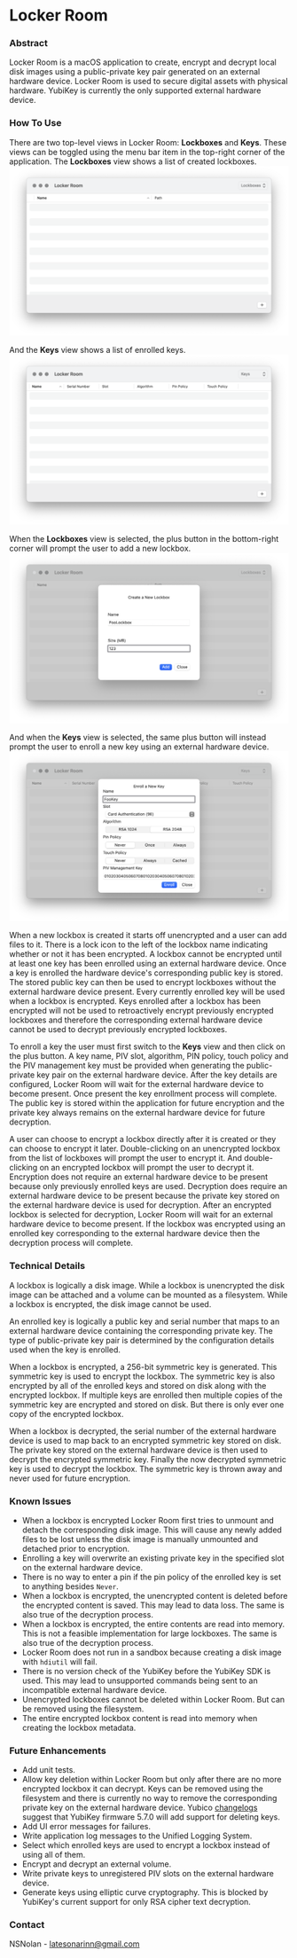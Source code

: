 # Locker Room

### Abstract

Locker Room is a macOS application to create, encrypt and decrypt local disk images using a public-private key pair generated on an external hardware device. Locker Room is used to secure digital assets with physical hardware. YubiKey is currently the only supported external hardware device.

### How To Use

There are two top-level views in Locker Room: **Lockboxes** and **Keys**. These views can be toggled using the menu bar item in the top-right corner of the application. The **Lockboxes** view shows a list of created lockboxes.
![](Images/Locker-Room-Lockboxes.png)

And the **Keys** view shows a list of enrolled keys.
![](Images/Locker-Room-Keys.png)

When the **Lockboxes** view is selected, the plus button in the bottom-right corner will prompt the user to add a new lockbox.
![](Images/Locker-Room-Add-Lockbox.png)

And when the **Keys** view is selected, the same plus button will instead prompt the user to enroll a new key using an external hardware device.
![](Images/Locker-Room-Add-Key.png)

When a new lockbox is created it starts off unencrypted and a user can add files to it. There is a lock icon to the left of the lockbox name indicating whether or not it has been encrypted. A lockbox cannot be encrypted until at least one key has been enrolled using an external hardware device. Once a key is enrolled the hardware device's corresponding public key is stored. The stored public key can then be used to encrypt lockboxes without the external hardware device present. Every currently enrolled key will be used when a lockbox is encrypted. Keys enrolled after a lockbox has been encrypted will not be used to retroactively encrypt previously encrypted lockboxes and therefore the corresponding external hardware device cannot be used to decrypt previously encrypted lockboxes.

To enroll a key the user must first switch to the **Keys** view and then click on the plus button. A key name, PIV slot, algorithm, PIN policy, touch policy and the PIV management key must be provided when generating the public-private key pair on the external hardware device. After the key details are configured, Locker Room will wait for the external hardware device to become present. Once present the key enrollment process will complete. The public key is stored within the application for future encryption and the private key always remains on the external hardware device for future decryption.

A user can choose to encrypt a lockbox directly after it is created or they can choose to encrypt it later. Double-clicking on an unencrypted lockbox from the list of lockboxes will prompt the user to encrypt it. And double-clicking on an encrypted lockbox will prompt the user to decrypt it. Encryption does not require an external hardware device to be present because only previously enrolled keys are used. Decryption does require an external hardware device to be present because the private key stored on the external hardware device is used for decryption. After an encrypted lockbox is selected for decryption, Locker Room will wait for an external hardware device to become present. If the lockbox was encrypted using an enrolled key corresponding to the external hardware device then the decryption process will complete.

### Technical Details

A lockbox is logically a disk image. While a lockbox is unencrypted the disk image can be attached and a volume can be mounted as a filesystem. While a lockbox is encrypted, the disk image cannot be used.

An enrolled key is logically a public key and serial number that maps to an external hardware device containing the corresponding private key. The type of public-private key pair is determined by the configuration details used when the key is enrolled.

When a lockbox is encrypted, a 256-bit symmetric key is generated. This symmetric key is used to encrypt the lockbox. The symmetric key is also encrypted by all of the enrolled keys and stored on disk along with the encrypted lockbox. If multiple keys are enrolled then multiple copies of the symmetric key are encrypted and stored on disk. But there is only ever one copy of the encrypted lockbox.

When a lockbox is decrypted, the serial number of the external hardware device is used to map back to an encrypted symmetric key stored on disk. The private key stored on the external hardware device is then used to decrypt the encrypted symmetric key. Finally the now decrypted symmetric key is used to decrypt the lockbox. The symmetric key is thrown away and never used for future encryption.

### Known Issues

- When a lockbox is encrypted Locker Room first tries to unmount and detach the corresponding disk image. This will cause any newly added files to be lost unless the disk image is manually unmounted and detached prior to encryption.
- Enrolling a key will overwrite an existing private key in the specified slot on the external hardware device.
- There is no way to enter a pin if the pin policy of the enrolled key is set to anything besides `Never`.
- When a lockbox is encrypted, the unencrypted content is deleted before the encrypted content is saved. This may lead to data loss. The same is also true of the decryption process.
- When a lockbox is encrypted, the entire contents are read into memory. This is not a feasible implementation for large lockboxes. The same is also true of the decryption process.
- Locker Room does not run in a sandbox because creating a disk image with `hdiutil` will fail.
- There is no version check of the YubiKey before the YubiKey SDK is used. This may lead to unsupported commands being sent to an incompatible external hardware device.
- Unencrypted lockboxes cannot be deleted within Locker Room. But can be removed using the filesystem.
- The entire encrypted lockbox content is read into memory when creating the lockbox metadata.


### Future Enhancements

- Add unit tests.
- Allow key deletion within Locker Room but only after there are no more encrypted lockbox it can decrypt. Keys can be removed using the filesystem and there is currently no way to remove the corresponding private key on the external hardware device. Yubico [changelogs](https://github.com/Yubico/yubico-piv-tool/blob/master/debian/changelog) suggest that YubiKey firmware 5.7.0 will add support for deleting keys.
- Add UI error messages for failures.
- Write application log messages to the Unified Logging System.
- Select which enrolled keys are used to encrypt a lockbox instead of using all of them.
- Encrypt and decrypt an external volume.
- Write private keys to unregistered PIV slots on the external hardware device.
- Generate keys using elliptic curve cryptography. This is blocked by YubiKey's current support for only RSA cipher text decryption.

### Contact

NSNolan - latesonarinn@gmail.com
